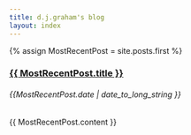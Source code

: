 ```yaml
---
title: d.j.graham's blog
layout: index
---
```


{% assign MostRecentPost = site.posts.first %}

<article>
	<h3><a href="{{ MostRecentPost.url }}">{{ MostRecentPost.title }}</a></h3>
	<h6 id="post-date">{{MostRecentPost.date | date_to_long_string }}</h6>
	<p>{{ MostRecentPost.content }}</p>
</article>
